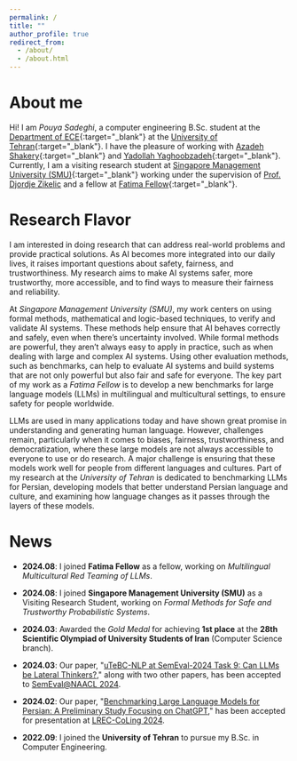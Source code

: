 ```yaml
---
permalink: /
title: ""
author_profile: true
redirect_from: 
  - /about/
  - /about.html
---
```


About me
======
Hi!
I am *Pouya Sadeghi*, a computer engineering B.Sc. student at the 
[Department of ECE](https://ece.ut.ac.ir/en/ece){:target="_blank"} at the [University of Tehran](https://ut.ac.ir/en){:target="_blank"}.
I have the pleasure of working with [Azadeh Shakery](https://ece.ut.ac.ir/en/~shakery){:target="_blank"} and
[Yadollah Yaghoobzadeh](https://yyaghoobzadeh.github.io/){:target="_blank"}. Currently, I am a visiting research student at 
[Singapore Management University (SMU)](https://www.smu.edu.sg/){:target="_blank"} working under the supervision of [Prof. Djordje Zikelic](https://djordjezikelic.github.io)
and a fellow at [Fatima Fellow](https://fatimafellow.com/){:target="_blank"}.

Research Flavor
======
I am interested in doing research that can address real-world problems and provide practical solutions.
As AI becomes more integrated into our daily lives, it raises important questions about safety, fairness, and trustworthiness.
My research aims to make AI systems safer, more trustworthy, more accessible, and to find ways to measure their fairness and reliability. 

At _Singapore Management University (SMU)_, my work centers on using formal methods, mathematical and logic-based techniques, to verify and validate AI systems. 
These methods help ensure that AI behaves correctly and safely, even when there’s uncertainty involved. 
While formal methods are powerful, they aren’t always easy to apply in practice, such as when dealing with large and complex AI systems.
Using other evaluation methods, such as benchmarks, can help to evaluate AI systems and build systems that are not only powerful but also fair and safe for everyone. 
The key part of my work as a _Fatima Fellow_ is to develop a new benchmarks for large language models (LLMs) in multilingual and multicultural settings, to ensure safety for people worldwide.

LLMs are used in many applications today and have shown great promise in understanding and generating human language. 
However, challenges remain, particularly when it comes to biases, fairness, trustworthiness, and democratization, where these large models are not always accessible to everyone to use or do research.
A major challenge is ensuring that these models work well for people from different languages and cultures. Part of my research at the _University of Tehran_ is dedicated to benchmarking LLMs for Persian, developing models that better understand Persian language and culture, and examining how language changes as it passes through the layers of these models.


News
======

- **2024.08**: I joined **Fatima Fellow** as a fellow, working on *Multilingual Multicultural Red Teaming of LLMs*.

- **2024.08**: I joined **Singapore Management University (SMU)** as a Visiting Research Student, working on *Formal Methods for Safe and Trustworthy Probabilistic Systems*.

- **2024.03**: Awarded the _Gold Medal_ for achieving **1st place** at the **28th Scientific Olympiad of University Students of Iran** (Computer Science branch).

- **2024.03**: Our paper, "[uTeBC-NLP at SemEval-2024 Task 9: Can LLMs be Lateral Thinkers?](https://aclanthology.org/2024.semeval-1.251/)," along with two other papers, has been accepted to [SemEval@NAACL 2024](https://semeval.github.io/SemEval2024/).

- **2024.02**: Our paper, "[Benchmarking Large Language Models for Persian: A Preliminary Study Focusing on ChatGPT](https://aclanthology.org/2024.lrec-main.197/)," has been accepted for presentation at [LREC-CoLing 2024](https://lrec-coling-2024.org/).

- **2022.09**: I joined the **University of Tehran** to pursue my B.Sc. in Computer Engineering.